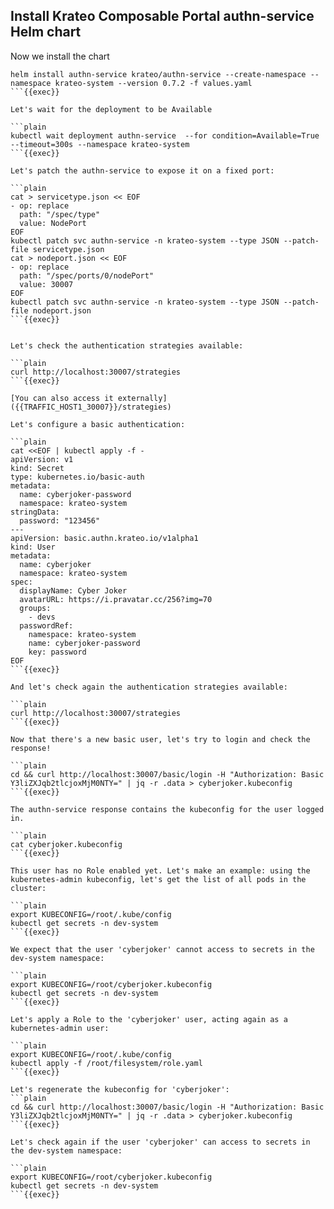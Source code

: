 ## Install Krateo Composable Portal authn-service Helm chart
Now we install the chart

```plain
helm install authn-service krateo/authn-service --create-namespace --namespace krateo-system --version 0.7.2 -f values.yaml
```{{exec}}

Let's wait for the deployment to be Available

```plain
kubectl wait deployment authn-service  --for condition=Available=True --timeout=300s --namespace krateo-system
```{{exec}}

Let's patch the authn-service to expose it on a fixed port:

```plain
cat > servicetype.json << EOF
- op: replace
  path: "/spec/type"
  value: NodePort
EOF
kubectl patch svc authn-service -n krateo-system --type JSON --patch-file servicetype.json
cat > nodeport.json << EOF
- op: replace
  path: "/spec/ports/0/nodePort"
  value: 30007
EOF
kubectl patch svc authn-service -n krateo-system --type JSON --patch-file nodeport.json
```{{exec}}


Let's check the authentication strategies available:

```plain
curl http://localhost:30007/strategies
```{{exec}}

[You can also access it externally]({{TRAFFIC_HOST1_30007}}/strategies)

Let's configure a basic authentication:

```plain
cat <<EOF | kubectl apply -f -
apiVersion: v1
kind: Secret
type: kubernetes.io/basic-auth
metadata:
  name: cyberjoker-password
  namespace: krateo-system
stringData:
  password: "123456"
---
apiVersion: basic.authn.krateo.io/v1alpha1
kind: User
metadata:
  name: cyberjoker
  namespace: krateo-system
spec:
  displayName: Cyber Joker
  avatarURL: https://i.pravatar.cc/256?img=70
  groups:
    - devs
  passwordRef:
    namespace: krateo-system
    name: cyberjoker-password
    key: password
EOF
```{{exec}}

And let's check again the authentication strategies available:

```plain
curl http://localhost:30007/strategies
```{{exec}}

Now that there's a new basic user, let's try to login and check the response!

```plain
cd && curl http://localhost:30007/basic/login -H "Authorization: Basic Y3liZXJqb2tlcjoxMjM0NTY=" | jq -r .data > cyberjoker.kubeconfig
```{{exec}}

The authn-service response contains the kubeconfig for the user logged in.

```plain
cat cyberjoker.kubeconfig
```{{exec}}

This user has no Role enabled yet. Let's make an example: using the kubernetes-admin kubeconfig, let's get the list of all pods in the cluster:

```plain
export KUBECONFIG=/root/.kube/config
kubectl get secrets -n dev-system
```{{exec}}

We expect that the user 'cyberjoker' cannot access to secrets in the dev-system namespace:

```plain
export KUBECONFIG=/root/cyberjoker.kubeconfig
kubectl get secrets -n dev-system
```{{exec}}

Let's apply a Role to the 'cyberjoker' user, acting again as a kubernetes-admin user:

```plain
export KUBECONFIG=/root/.kube/config
kubectl apply -f /root/filesystem/role.yaml
```{{exec}}

Let's regenerate the kubeconfig for 'cyberjoker':
```plain
cd && curl http://localhost:30007/basic/login -H "Authorization: Basic Y3liZXJqb2tlcjoxMjM0NTY=" | jq -r .data > cyberjoker.kubeconfig
```{{exec}}

Let's check again if the user 'cyberjoker' can access to secrets in the dev-system namespace:

```plain
export KUBECONFIG=/root/cyberjoker.kubeconfig
kubectl get secrets -n dev-system
```{{exec}}
